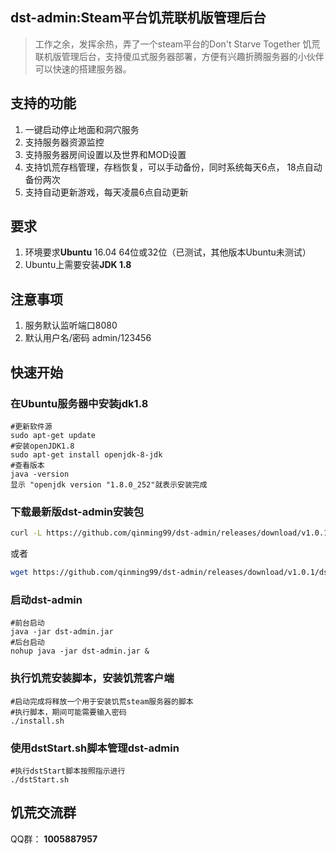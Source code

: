 ## dst-admin:Steam平台饥荒联机版管理后台
> 工作之余，发挥余热，弄了一个steam平台的Don't Starve Together 饥荒联机版管理后台，支持傻瓜式服务器部署，方便有兴趣折腾服务器的小伙伴可以快速的搭建服务器。

## 支持的功能
1.  一键启动停止地面和洞穴服务
2.  支持服务器资源监控
3.  支持服务器房间设置以及世界和MOD设置
4.  支持饥荒存档管理，存档恢复，可以手动备份，同时系统每天6点，
18点自动备份两次
6.  支持自动更新游戏，每天凌晨6点自动更新

## 要求
1.  环境要求**Ubuntu** 16.04 64位或32位（已测试，其他版本Ubuntu未测试）
2.  Ubuntu上需要安装**JDK 1.8**

## 注意事项
1.  服务默认监听端口8080
2.  默认用户名/密码 admin/123456

## 快速开始
###  在Ubuntu服务器中安装jdk1.8 
```
#更新软件源
sudo apt-get update
#安装openJDK1.8
sudo apt-get install openjdk-8-jdk
#查看版本
java -version
显示 "openjdk version "1.8.0_252"就表示安装完成
```      
###  下载最新版dst-admin安装包

```bash
curl -L https://github.com/qinming99/dst-admin/releases/download/v1.0.1/dst-admin-1.0.1.jar --output dst-admin.jar
```

或者

```bash
wget https://github.com/qinming99/dst-admin/releases/download/v1.0.1/dst-admin-1.0.1.jar  -O dst-admin.jar
```

###  启动dst-admin
```
#前台启动
java -jar dst-admin.jar 
#后台启动
nohup java -jar dst-admin.jar &
```
###  执行饥荒安装脚本，安装饥荒客户端
```
#启动完成将释放一个用于安装饥荒steam服务器的脚本
#执行脚本，期间可能需要输入密码
./install.sh
```
###  使用dstStart.sh脚本管理dst-admin
```
#执行dstStart脚本按照指示进行
./dstStart.sh
```

## 饥荒交流群

QQ群： **1005887957**
